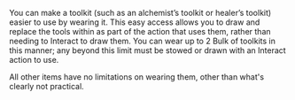 You can make a toolkit (such as an alchemist’s toolkit or healer’s toolkit) easier to use by wearing it. This easy access allows you to draw and replace the tools within as part of the action that uses them, rather than needing to Interact to draw them. You can wear up to 2 Bulk of toolkits in this manner; any beyond this limit must be stowed or drawn with an Interact action to use.

All other items have no limitations on wearing them, other than what's clearly not practical. 